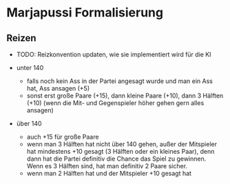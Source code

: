 # Marjapussi Formalisierung

## Reizen
- TODO: Reizkonvention updaten, wie sie implementiert wird für die KI
- unter 140
  - falls noch kein Ass in der Partei angesagt wurde und man ein Ass hat, Ass ansagen (+5)
  - sonst erst große Paare (+15), dann kleine Paare (+10), dann 3 Hälften (+10) (wenn die Mit- und Gegenspieler höher gehen gern alles ansagen)

- über 140
  - auch +15 für große Paare
  - wenn man 3 Hälften hat nicht über 140 gehen, außer der Mitspieler hat mindestens +10 gesagt (3 Hälften oder ein kleines Paar), denn dann hat die Partei definitiv die Chance das Spiel zu gewinnen. Wenn es 3 Hälften sind, hat man definitiv 2 Paare sicher.   
  - wenn man 2 Hälften hat und der Mitspieler +10 gesagt hat